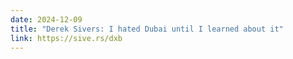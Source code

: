 ```yaml
---
date: 2024-12-09
title: "Derek Sivers: I hated Dubai until I learned about it"
link: https://sive.rs/dxb
---
```

